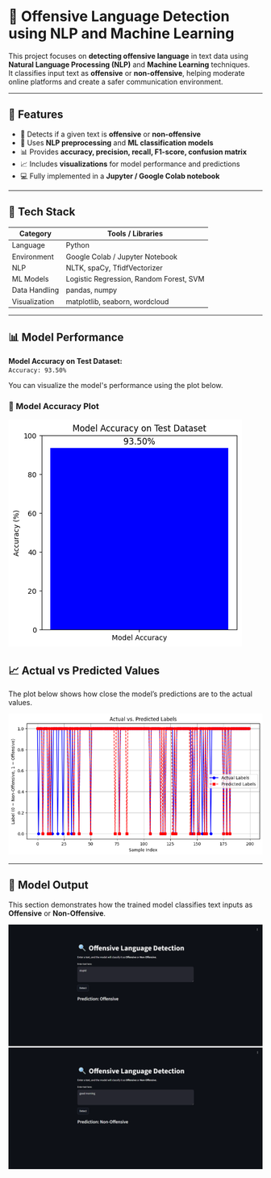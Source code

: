 # 🧠 Offensive Language Detection using NLP and Machine Learning

This project focuses on **detecting offensive language** in text data using **Natural Language Processing (NLP)** and **Machine Learning** techniques.  
It classifies input text as **offensive** or **non-offensive**, helping moderate online platforms and create a safer communication environment.

---

## 🚀 Features

- 🧩 Detects if a given text is **offensive** or **non-offensive**
- 🧠 Uses **NLP preprocessing** and **ML classification models**
- 📊 Provides **accuracy, precision, recall, F1-score, confusion matrix**
- 📈 Includes **visualizations** for model performance and predictions
- 💻 Fully implemented in a **Jupyter / Google Colab notebook**

---

## 🧰 Tech Stack

| Category | Tools / Libraries |
|-----------|-------------------|
| Language | Python |
| Environment | Google Colab / Jupyter Notebook |
| NLP | NLTK, spaCy, TfidfVectorizer |
| ML Models | Logistic Regression, Random Forest, SVM |
| Data Handling | pandas, numpy |
| Visualization | matplotlib, seaborn, wordcloud |

---

## 📊 Model Performance

**Model Accuracy on Test Dataset:**  
`Accuracy: 93.50%`

You can visualize the model's performance using the plot below.

### 🔹 Model Accuracy Plot
![Model Accuracy](images/model_accuracy.png)

## 📈 Actual vs Predicted Values

The plot below shows how close the model’s predictions are to the actual values.

![Actual vs Predicted Values](images/actual_vs_predicted.png)

---

## 💬 Model Output 

This section demonstrates how the trained model classifies text inputs as **Offensive** or **Non-Offensive**.

![Actual vs Predicted Values](images/offensive.PNG)
![Actual vs Predicted Values](images/non-offensive.PNG)



